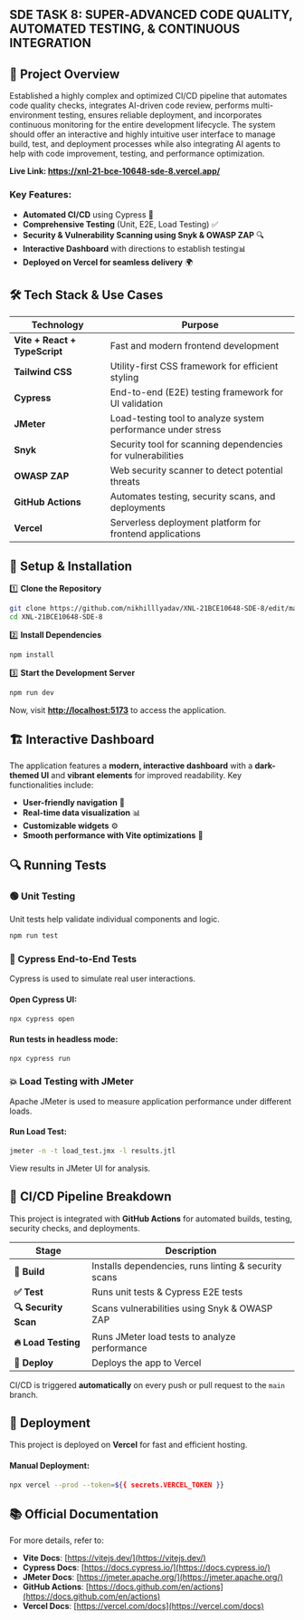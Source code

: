 ##  SDE TASK 8: SUPER‑ADVANCED CODE QUALITY, AUTOMATED TESTING, & CONTINUOUS INTEGRATION

## 📌 Project Overview
Established a highly complex and optimized CI/CD pipeline that automates code quality checks, integrates AI-driven code review, performs multi-environment testing, ensures reliable deployment, and incorporates continuous monitoring for the entire development lifecycle. The system should offer an interactive and highly intuitive user interface to manage build, test, and deployment processes while also integrating AI agents to help with code improvement, testing, and performance optimization.

**Live Link: https://xnl-21-bce-10648-sde-8.vercel.app/**

### Key Features:
- **Automated CI/CD** using Cypress 🚀
- **Comprehensive Testing** (Unit, E2E, Load Testing) ✅
- **Security & Vulnerability Scanning using Snyk & OWASP ZAP** 🔍
- **Interactive Dashboard** with directions to establish testing📊
- **Deployed on Vercel for seamless delivery** 🌍

## 🛠️ Tech Stack & Use Cases

| Technology | Purpose |
|------------|----------|
| **Vite + React + TypeScript** | Fast and modern frontend development |
| **Tailwind CSS** | Utility-first CSS framework for efficient styling |
| **Cypress** | End-to-end (E2E) testing framework for UI validation |
| **JMeter** | Load-testing tool to analyze system performance under stress |
| **Snyk** | Security tool for scanning dependencies for vulnerabilities |
| **OWASP ZAP** | Web security scanner to detect potential threats |
| **GitHub Actions** | Automates testing, security scans, and deployments |
| **Vercel** | Serverless deployment platform for frontend applications |

## 🚀 Setup & Installation

1️⃣ **Clone the Repository**
```bash
git clone https://github.com/nikhilllyadav/XNL-21BCE10648-SDE-8/edit/main/README.md
cd XNL-21BCE10648-SDE-8
```

2️⃣ **Install Dependencies**
```bash
npm install
```

3️⃣ **Start the Development Server**
```bash
npm run dev
```
Now, visit **[http://localhost:5173](http://localhost:5173)** to access the application.

## 🏗️ Interactive Dashboard
The application features a **modern, interactive dashboard** with a **dark-themed UI** and **vibrant elements** for improved readability. Key functionalities include:
- **User-friendly navigation** 🧭
- **Real-time data visualization** 📊
- **Customizable widgets** ⚙️
- **Smooth performance with Vite optimizations** 🚀

## 🔍 Running Tests

### 🟢 Unit Testing
Unit tests help validate individual components and logic.
```bash
npm run test
```

### 🚀 Cypress End-to-End Tests
Cypress is used to simulate real user interactions.
#### Open Cypress UI:
```bash
npx cypress open
```
#### Run tests in headless mode:
```bash
npx cypress run
```

### 💥 Load Testing with JMeter
Apache JMeter is used to measure application performance under different loads.
#### Run Load Test:
```bash
jmeter -n -t load_test.jmx -l results.jtl
```
View results in JMeter UI for analysis.

## 🔄 CI/CD Pipeline Breakdown
This project is integrated with **GitHub Actions** for automated builds, testing, security checks, and deployments.

| Stage | Description |
|--------|-------------|
| **🏢 Build** | Installs dependencies, runs linting & security scans |
| **✅ Test** | Runs unit tests & Cypress E2E tests |
| **🔍 Security Scan** | Scans vulnerabilities using Snyk & OWASP ZAP |
| **🔥 Load Testing** | Runs JMeter load tests to analyze performance |
| **🚀 Deploy** | Deploys the app to Vercel |

CI/CD is triggered **automatically** on every push or pull request to the `main` branch.

## 🚀 Deployment
This project is deployed on **Vercel** for fast and efficient hosting.
#### Manual Deployment:
```bash
npx vercel --prod --token=${{ secrets.VERCEL_TOKEN }}
```

## 📚 Official Documentation
For more details, refer to:
- **Vite Docs**: [https://vitejs.dev/](https://vitejs.dev/)
- **Cypress Docs**: [https://docs.cypress.io/](https://docs.cypress.io/)
- **JMeter Docs**: [https://jmeter.apache.org/](https://jmeter.apache.org/)
- **GitHub Actions**: [https://docs.github.com/en/actions](https://docs.github.com/en/actions)
- **Vercel Docs**: [https://vercel.com/docs](https://vercel.com/docs)




